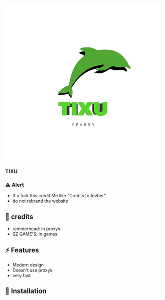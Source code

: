 <img src="Water Splash.png" alt="TIXU">

### TIXU

### ⚠️ Alert
- If u fork this credit Me like "Credits to fevber"
- do not rebrand the website

## 📝 credits
- rammerhead: in proxys
- SZ GAME'S: in games

## ⚡ Features

- Modern design
- Doesn't use proxys
- very fast

## 🔌 Installation
